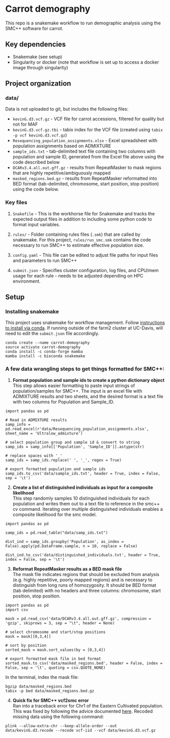 # Carrot demography

This repo is a snakemake workflow to run demographic analysis using the SMC++ software for carrot.

## Key dependencies
* Snakemake (see setup)
* Singularity or docker (note that workflow is set up to access a docker image through singularity)

## Project organization

### data/
Data is not uploaded to git, but includes the following files:
* `kevinG.d3.vcf.gz` - VCF file for carrot accessions, filtered for quality but not for MAF  
* `kevinG.d3.vcf.gz.tbi` - tabix index for the VCF file (created using `tabix -p vcf kevinG.d3.vcf.gz`)  
* `Resequencing_population_assignments.xlsx` - Excel spreadsheet with population assignments based on ADMIXTURE
* `sample_ids.txt` - tab-delimited text file containing two columns with population and sample ID, generated from the Excel file above using the code described below  
* `DCARv3.4.all.out.gff.gz` - results from RepeatMasker to mask regions that are highly repetitive/ambiguously mapped  
* `masked_regions.bed.gz` - results from RepeatMasker reformatted into BED format (tab-delimited, chromosome, start position, stop position) using the code below.

### Key files

1. `Snakefile` - This is the workhorse file for Snakemake and tracks the expected output files in addition to including some python code to format input variables.

1. `rules/` - Folder containing rules files (`.smk`) that are called by snakemake. For this project, `rules/run_smc.smk` contains the code necessary to run SMC++ to estimate effective population size.  

1. `config.yaml` - This file can be edited to adjust file paths for input files and parameters to run SMC++

1. `submit.json` - Specifies cluster configuration, log files, and CPU/mem usage for each rule - needs to be adjusted depending on HPC environment.

## Setup

### Installing snakemake
This project uses snakemake for workflow management. Follow [instructions to install via conda](https://snakemake.readthedocs.io/en/stable/getting_started/installation.html). If running outside of the farm2 cluster at UC-Davis, will need to edit the `submit.json` file accordingly.

```
conda create --name carrot-demography
source activate carrot-demography
conda install -c conda-forge mamba
mamba install -c bioconda snakemake
```

### A few data wrangling steps to get things formatted for SMC++:

1. **Format population and sample ids to create a python dictionary object**  
This step allows easier formatting to paste input strings of population/samples for SMC++. The input is an excel file with ADMIXTURE results and two sheets, and the desired format is a text file with two columns for Population and Sample_ID.

```
import pandas as pd

# Read in ADMIXTURE results
samp_info = pd.read_excel(r'data/Resequencing_population_assignments.xlsx', sheet_name = 'Ultralow_admixture')

# select population group and sample id & convert to string
samp_ids = samp_info[['Population', 'Sample_ID']].astype(str)

# replace spaces with '_'
samp_ids = samp_ids.replace(' ', '_', regex = True)

# export formatted population and sample ids
samp_ids.to_csv('data/sample_ids.txt', header = True, index = False, sep = '\t')
```

2. **Create a list of distinguished individuals as input for a composite likelihood**  
This step randomly samples 10 distinguished individuals for each population and writes them out to a text file to reference in the smc++ cv command. Iterating over multiple distinguished individuals enables a composite likelihood for the smc model. 

```
import pandas as pd

samp_ids = pd.read_table("data/samp_ids.txt")

dist_ind = samp_ids.groupby('Population', as_index = False).apply(pd.DataFrame.sample, n = 10, replace = False)

dist_ind.to_csv('data/distinguished_individuals.txt', header = True, index = False, sep = '\t')
```

3. **Reformat RepeatMasker results as a BED mask file**  
The mask file indicates regions that should be excluded from analysis (e.g. highly repetitive, poorly mapped regions) and is necessary to distinguish from long runs of homozygosity. It should be BED format (tab delimited) with no headers and three columns: chromosome, start position, stop position.

```
import pandas as pd
import csv

mask = pd.read_csv('data/DCARv3.4.all.out.gff.gz', compression = 'gzip', skiprows = 3, sep = "\t", header = None)

# select chromosome and start/stop positions
mask = mask[[0,3,4]]

# sort by position
sorted_mask = mask.sort_values(by = [0,3,4])

# export formatted mask file in bed format
sorted_mask.to_csv('data/masked_regions.bed', header = False, index = False, sep = '\t', quoting = csv.QUOTE_NONE)

```

In the terminal, index the mask file:
```
bgzip data/masked_regions.bed
tabix -p bed data/masked_regions.bed.gz
```

4. **Quick fix for SMC++ vcf2smc error**  
Ran into a traceback error for Chr1 of the Eastern Cultivated population. This was fixed by following the advice documented [here](https://github.com/popgenmethods/smcpp/issues/167). Recoded missing data using the following command:

```
plink --allow-extra-chr --keep-allele-order --out data/kevinG.d3.recode --recode vcf-iid --vcf data/kevinG.d3.vcf.gz
```
